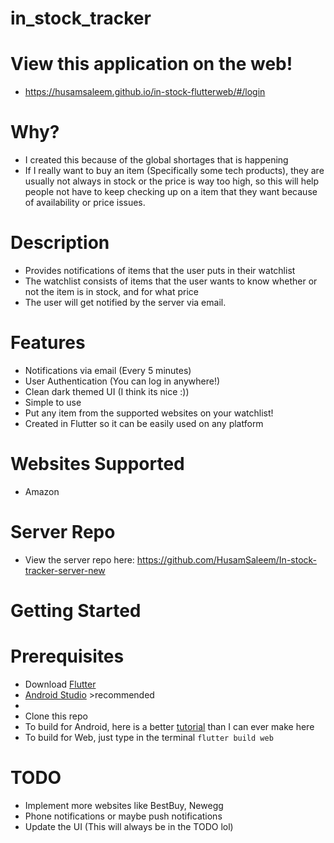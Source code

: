 # in_stock_tracker

# View this application on the web!
- https://husamsaleem.github.io/in-stock-flutterweb/#/login

# Why?
- I created this because of the global shortages that is happening
- If I really want to buy an item (Specifically some tech products), they are usually not always in stock or the price is way too high, so this will help people not have to keep checking up on a item that they want because of availability or price issues. 

# Description
- Provides notifications of items that the user puts in their watchlist
- The watchlist consists of items that the user wants to know whether or not the item is in stock, and for what price
- The user will get notified by the server via email.

# Features
- Notifications via email (Every 5 minutes)
- User Authentication (You can log in anywhere!)
- Clean dark themed UI (I think its nice :))
- Simple to use
- Put any item from the supported websites on your watchlist!
- Created in Flutter so it can be easily used on any platform

# Websites Supported
- Amazon

# Server Repo
- View the server repo here: https://github.com/HusamSaleem/In-stock-tracker-server-new

# Getting Started

# Prerequisites
- Download [Flutter](https://docs.flutter.dev/get-started/install)
- [Android Studio](https://developer.android.com/studio) >recommended
- 
- Clone this repo
- To build for Android, here is a better [tutorial](https://docs.flutter.dev/deployment/android) than I can ever make here
- To build for Web, just type in the terminal ```flutter build web```


# TODO
- Implement more websites like BestBuy, Newegg
- Phone notifications or maybe push notifications
- Update the UI (This will always be in the TODO lol)
